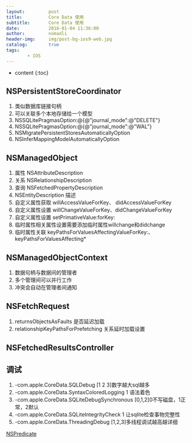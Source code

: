 ```yaml
---
layout:         post
title:          Core Data 使用
subtitle:       Core Data 使用
date:           2016-01-04 11:36:00
author:         nomadli
header-img:     img/post-bg-ios9-web.jpg
catalog:        true
tags:
        - IOS
---
```


* content
{:toc}

## NSPersistentStoreCoordinator
1. 类似数据库链接句柄
2. 可以关联多个本地存储给一个模型
3. NSSQLitePragmasOption:@{@"journal_mode":@"DELETE"}
4. NSSQLitePragmasOption:@{@"journal_mode":@"WAL"}
5. NSMigratePersistentStoresAutomaticallyOption
6. NSInferMappingModelAutomaticallyOption

## NSManagedObject
1. 属性 NSAttributeDescription
2. 关系 NSRelationshipDescription
3. 查询 NSFetchedPropertyDescription
4. NSEntityDescription 描述
5. 自定义属性获取 willAccessValueForKey、 didAccessValueForKey
6. 自定义属性设置 willChangeValueForKey、didChangeValueForKey
7. 自定义属性设置 setPrimativeValue:forKey:
8. 临时属性相关属性设置需要添加临时属性willchange和didchange
9. 临时属性关联 keyPathsForValuesAffectingValueForKey:、keyPathsForValuesAffecting*

## NSManagedObjectContext
1. 数据句柄与数据间的管理者
2. 多个管理间可以并行工作
3. 冲突会自动在管理者间通知

## NSFetchRequest
1. returnsObjectsAsFaults 是否延迟加载
2. relationshipKeyPathsForPrefetching 关系延时加载设置

## NSFetchedResultsController

## 调试
1. -com.apple.CoreData.SQLDebug [1 2 3]数字越大sql越多
2. -com.apple.CoreData.SyntaxColoredLogging 1 语法着色
3. -com.apple.CoreData.SQLiteDebugSynchronous [0,1,2]0不写磁盘，1正常，2默认
4. -com.apple.CoreData.SQLiteIntegrityCheck 1 让sqlite检查事物完整性
5. -com.apple.CoreData.ThreadingDebug [1,2,3]多线程调试越高越详细

[NSPredicate](2015-12-19-Regular.md)
